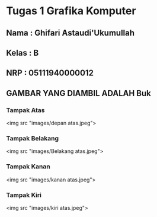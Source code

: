 # Tugas 1 Grafika Komputer
## Nama : Ghifari Astaudi'Ukumullah
## Kelas : B
## NRP : 05111940000012

## GAMBAR YANG DIAMBIL ADALAH Buk
### Tampak Atas
<img src "images/depan atas.jpeg">

### Tampak Belakang
<img src "images/Belakang atas.jpeg">
### Tampak Kanan
<img src "images/kanan atas.jpeg">
### Tampak Kiri
<img src "images/kiri atas.jpeg">
